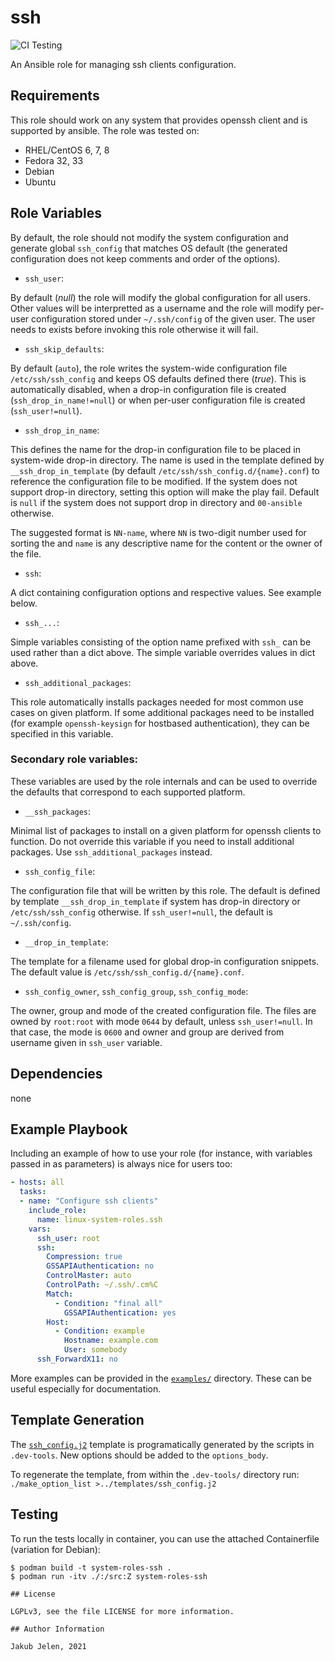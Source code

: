 # ssh
![CI Testing](https://github.com/linux-system-roles/ssh/workflows/tox/badge.svg)

An Ansible role for managing ssh clients configuration.

## Requirements

This role should work on any system that provides openssh client and is
supported by ansible. The role was tested on:

 * RHEL/CentOS 6, 7, 8
 * Fedora 32, 33
 * Debian
 * Ubuntu

## Role Variables

By default, the role should not modify the system configuration and generate
global `ssh_config` that matches OS default (the generated configuration does
not keep comments and order of the options).

 * `ssh_user`:

By default (*null*) the role will modify the global configuration for all
users. Other values will be interpretted as a username and the role will
modify per-user configuration stored under `~/.ssh/config` of the given user.
The user needs to exists before invoking this role otherwise it will fail.

 * `ssh_skip_defaults`:

By default (`auto`), the role writes the system-wide configuration file
`/etc/ssh/ssh_config` and keeps OS defaults defined there (*true*). This is
automatically disabled, when a drop-in configuration file is created
(`ssh_drop_in_name!=null`) or when per-user configuration file is created
(`ssh_user!=null`).

 * `ssh_drop_in_name`:

This defines the name for the drop-in configuration file to be placed in
system-wide drop-in directory. The name is used in the template
defined by `__ssh_drop_in_template` (by default
`/etc/ssh/ssh_config.d/{name}.conf`) to reference the configuration file
to be modified. If the system does not support drop-in directory, setting
this option will make the play fail. Default is `null` if the system does
not support drop in directory and `00-ansible` otherwise.

The suggested format is `NN-name`, where `NN` is two-digit number used for
sorting the and `name` is any descriptive name for the content or the owner
of the file.

 * `ssh`:

A dict containing configuration options and respective values. See example
below.

 * `ssh_...`:

Simple variables consisting of the option name prefixed with `ssh_` can be
used rather than a dict above. The simple variable overrides values in dict
above.

 * `ssh_additional_packages`:

This role automatically installs packages needed for most common use cases
on given platform. If some additional packages need to be installed (for
example `openssh-keysign` for hostbased authentication), they can be specified
in this variable.

### Secondary role variables:

These variables are used by the role internals and can be used to override
the defaults that correspond to each supported platform.

 * `__ssh_packages`:

Minimal list of packages to install on a given platform for openssh clients
to function. Do not override this variable if you need to install additional
packages. Use `ssh_additional_packages` instead.

 * `ssh_config_file`:

The configuration file that will be written by this role. The default is
defined by template `__ssh_drop_in_template` if system has drop-in directory
or `/etc/ssh/ssh_config` otherwise. If `ssh_user!=null`, the
default is `~/.ssh/config`.

 * `__drop_in_template`:

The template for a filename used for global drop-in configuration snippets.
The default value is `/etc/ssh/ssh_config.d/{name}.conf`.

 * `ssh_config_owner`, `ssh_config_group`, `ssh_config_mode`:

The owner, group and mode of the created configuration file. The files are
owned by `root:root` with mode `0644` by default, unless
`ssh_user!=null`. In that case, the mode is `0600` and owner and
group are derived from username given in `ssh_user` variable.


## Dependencies

none

## Example Playbook

Including an example of how to use your role (for instance, with variables
passed in as parameters) is always nice for users too:

```yaml
- hosts: all
  tasks:
  - name: "Configure ssh clients"
    include_role:
      name: linux-system-roles.ssh
    vars:
      ssh_user: root
      ssh:
        Compression: true
        GSSAPIAuthentication: no
        ControlMaster: auto
        ControlPath: ~/.ssh/.cm%C
        Match:
          - Condition: "final all"
            GSSAPIAuthentication: yes
        Host:
          - Condition: example
            Hostname: example.com
            User: somebody
      ssh_ForwardX11: no
```

More examples can be provided in the [`examples/`](examples) directory. These
can be useful especially for documentation.

## Template Generation

The [`ssh_config.j2`](templates/ssh_config.j2) template is programatically
generated by the scripts in `.dev-tools`. New options should be added to the
`options_body`.

To regenerate the template, from within the `.dev-tools/` directory run:
`./make_option_list >../templates/ssh_config.j2`

## Testing

To run the tests locally in container, you can use the attached Containerfile
(variation for Debian):
```
$ podman build -t system-roles-ssh .
$ podman run -itv ./:/src:Z system-roles-ssh

## License

LGPLv3, see the file LICENSE for more information.

## Author Information

Jakub Jelen, 2021
